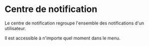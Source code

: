 # Centre de notification

Le centre de notification regroupe l'ensemble des notifications d'un utilisateur.

Il est accessible à n'importe quel moment dans le menu.



